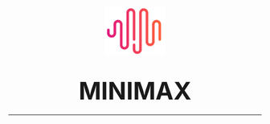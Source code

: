 <div align="center">
  <img src="20250114-235828.png" width="120px" alt="MiniMax-Text-01" />
  <h1><b><font size="90">MINIMAX</font></b></h1>
</div>
<hr>
